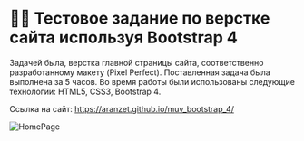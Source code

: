 # 🧪🌐 Тестовое задание по верстке сайта используя Bootstrap 4

Задачей была, верстка главной страницы сайта, соответственно разработанному макету (Pixel Perfect). Поставленная задача была выполнена за 5 часов. Во время работы были использованы следующие технологии: HTML5, CSS3, Bootstrap 4.

Ссылка на сайт: https://aranzet.github.io/muv_bootstrap_4/

![HomePage](home.jpg?raw=true "Главная страница")
